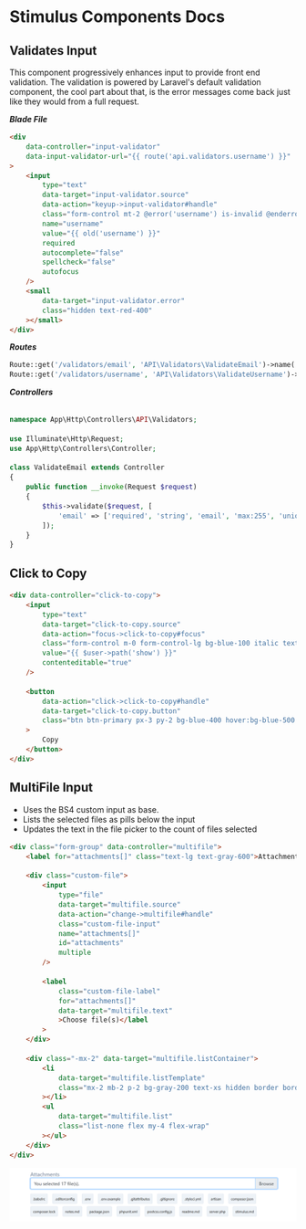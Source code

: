 # Stimulus Components Docs

## Validates Input

This component progressively enhances input to provide front end validation. The validation is powered by Laravel's default validation component, the cool part about that, is the error messages come back just like they would from a full request.

**_Blade File_**

```html
<div
    data-controller="input-validator"
    data-input-validator-url="{{ route('api.validators.username') }}"
>
    <input
        type="text"
        data-target="input-validator.source"
        data-action="keyup->input-validator#handle"
        class="form-control mt-2 @error('username') is-invalid @enderror"
        name="username"
        value="{{ old('username') }}"
        required
        autocomplete="false"
        spellcheck="false"
        autofocus
    />
    <small
        data-target="input-validator.error"
        class="hidden text-red-400"
    ></small>
</div>
```

**_Routes_**

```php
Route::get('/validators/email', 'API\Validators\ValidateEmail')->name('api.validators.email');
Route::get('/validators/username', 'API\Validators\ValidateUsername')->name('api.validators.username');
```

**_Controllers_**

```php

namespace App\Http\Controllers\API\Validators;

use Illuminate\Http\Request;
use App\Http\Controllers\Controller;

class ValidateEmail extends Controller
{
    public function __invoke(Request $request)
    {
        $this->validate($request, [
            'email' => ['required', 'string', 'email', 'max:255', 'unique:users'],
        ]);
    }
}
```

## Click to Copy

```html
<div data-controller="click-to-copy">
    <input
        type="text"
        data-target="click-to-copy.source"
        data-action="focus->click-to-copy#focus"
        class="form-control m-0 form-control-lg bg-blue-100 italic text-sm rounded-r-none"
        value="{{ $user->path('show') }}"
        contenteditable="true"
    />

    <button
        data-action="click->click-to-copy#handle"
        data-target="click-to-copy.button"
        class="btn btn-primary px-3 py-2 bg-blue-400 hover:bg-blue-500 text-white rounded-l-none rounded-r hidden md:inline"
    >
        Copy
    </button>
</div>
```

## MultiFile Input

-   Uses the BS4 custom input as base.
-   Lists the selected files as pills below the input
-   Updates the text in the file picker to the count of files selected

```html
<div class="form-group" data-controller="multifile">
    <label for="attachments[]" class="text-lg text-gray-600">Attachments</label>

    <div class="custom-file">
        <input
            type="file"
            data-target="multifile.source"
            data-action="change->multifile#handle"
            class="custom-file-input"
            name="attachments[]"
            id="attachments"
            multiple
        />

        <label
            class="custom-file-label"
            for="attachments[]"
            data-target="multifile.text"
            >Choose file(s)</label
        >
    </div>

    <div class="-mx-2" data-target="multifile.listContainer">
        <li
            data-target="multifile.listTemplate"
            class="mx-2 mb-2 p-2 bg-gray-200 text-xs hidden border border-solid border-gray-300 rounded"
        ></li>
        <ul
            data-target="multifile.list"
            class="list-none flex my-4 flex-wrap"
        ></ul>
    </div>
</div>
```

![Example](https://github.com/wyattcast44/modelrockets.space/raw/master/docs/images/multifile.png "Example screenshot of multifile component")
